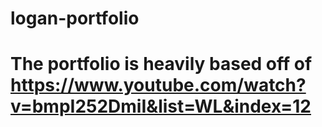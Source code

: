 # logan-portfolio
# The portfolio is heavily based off of https://www.youtube.com/watch?v=bmpI252DmiI&list=WL&index=12
